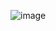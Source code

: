 ![image](https://github.com/nghia46/3d-workspace-unity-main/assets/84240893/77dea688-59b7-4f40-8d4e-b65661a59dc2)
